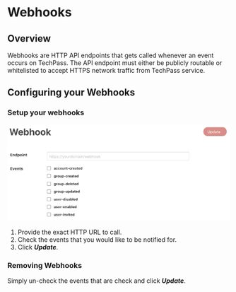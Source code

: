 # Webhooks
## Overview
Webhooks are HTTP API endpoints that gets called whenever an event occurs on TechPass. The API endpoint must either be publicly routable or whitelisted to accept HTTPS network traffic from TechPass service.

## Configuring your Webhooks

### Setup your webhooks
![webhook](assets/images/webhooks.png)

1. Provide the exact HTTP URL to call.
2. Check the events that you would like to be notified for.
3. Click ***Update***.

### Removing Webhooks
Simply un-check the events that are check and click ***Update***.